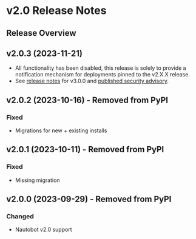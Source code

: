 # v2.0 Release Notes

## Release Overview

## v2.0.3 (2023-11-21)

* All functionality has been disabled, this release is solely to provide a notification mechanism for deployments pinned to the v2.X.X release.
* See [release notes](https://github.com/nautobot/nautobot-plugin-device-onboarding/releases/tag/v3.0.0) for v3.0.0 and [published security advisory](https://github.com/nautobot/nautobot-plugin-device-onboarding/security/advisories/GHSA-qf3c-rw9f-jh7v).

## v2.0.2 (2023-10-16) - Removed from PyPI

### Fixed

* Migrations for new + existing installs

## v2.0.1 (2023-10-11) - Removed from PyPI

### Fixed

* Missing migration

## v2.0.0 (2023-09-29) - Removed from PyPI

### Changed

* Nautobot v2.0 support
